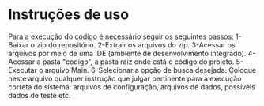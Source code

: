 # Instruções de uso
Para a execução do código é necessário seguir os seguintes passos:
1-Baixar o zip do repositório.
2-Extrair os arquivos do zip.
3-Acessar os arquivos por meio de uma IDE (ambiente de desenvolvimento integrado).
4-Acessar a pasta "codigo", a pasta raiz onde está o código do projeto.
5-Executar o arquivo Main.
6-Selecionar a opção de busca desejada.
Coloque neste arquivo qualquer instrução que julgar pertinente para a execução correta do sistema: arquivos de configuração, arquivos de dados, possíveis dados de teste etc.
